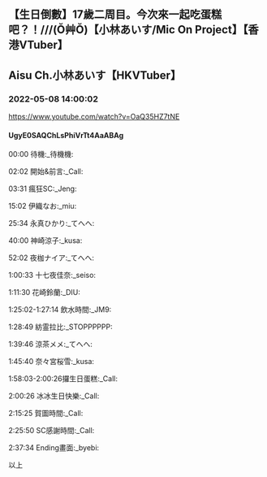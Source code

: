 ## 【生日倒數】17歲二周目。今次來一起吃蛋糕吧？！///(Ŏ艸Ŏ)【小林あいす/Mic On Project】【香港VTuber】
## Aisu Ch.小林あいす【HKVTuber】
### 2022-05-08 14:00:02
https://www.youtube.com/watch?v=OaQ35HZ7tNE
#### UgyE0SAQChLsPhiVrTt4AaABAg
00:00 待機:_待機機:

02:02 開始&前言:_Call:

03:31 瘋狂SC:_Jeng:

15:02 伊織なお:_miu:

25:34 永真ひかり:_てへへ:

40:00 神崎涼子:_kusa:

52:02 夜枷ナイア:_てへへ:

1:00:33 十七夜佳奈:_seiso:

1:11:30 花崎鈴蘭:_DIU:

1:25:02-1:27:14 飲水時間:_JM9:

1:28:49 紡霊拉比:_STOPPPPPP:

1:39:46 涼茶メメ:_てへへ:

1:45:40 奈々宮桜雪:_kusa:

1:58:03-2:00:26攞生日蛋糕:_Call:

2:00:26 冰冰生日快樂:_Call:

2:15:25 賀圖時間:_Call:

2:25:50 SC感謝時間:_Call:

2:37:34 Ending畫面:_byebi:

以上

